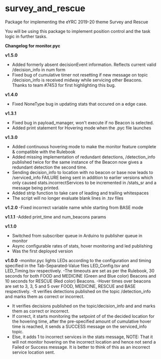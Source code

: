 # survey_and_rescue
Package for implementing the eYRC  2019-20 theme Survey and Rescue

You will be using this package to implement position control and the task logic in further tasks.

**Changelog for monitor.pyc**

**v1.5.0**

- Added formerly absent decisionEvent information. Reflects current valid /decision_info in num form
- Fixed bug of cumulative timer not resetting if new message on topic /decision_info is received midway while servicing other Beacons. Thanks to team #7453 for first highlighting this bug.

**v1.4.0**

- Fixed NoneType bug in updating stats that occured on a edge case.

**v1.3.1**

- Fixed bug in payload_manager, won't execute if no Beacon is selected.
- Added print statement for Hovering mode when the .pyc file launches

**v1.3.0**

- Added continuous hovering mode to make the monitor feature complete & compatible with the Rulebook
- Added missing implementation of redundant detections, /detection_info published twice for the same instance of the Beacon now gives a redundant detection the second time.
- Sending decision_info to location with no beacon or base now leads to /serviced_info FAILURE being sent in addition to earlier versions which only caused stats.incorrectServices to be incremented in /stats_sr and a message being printed.
- Added strip function to take care of leading and trailing whitespaces
- The script will no longer evaluate blank lines in .tsv files

**v1.2.0**
-Fixed incorrect variable name while starting from BASE mode

**v1.1.1**
-Added print_time and num_beacons params

**v1.1.0**

- Switched from subscriber queue in Arduino to publisher queue in monitor
- Async configurable rates of stats, hover monitoring and led publishing
- Was the first deployed version

**v1.0.0**
-monitor.pyc lights LEDs according to the configuration and timing specified in the Tab-Separated-Value files LED_Config.tsv and LED_Timing.tsv respectively.
-The timeouts are set as per the Rulebook, 30 seconds for both FOOD and MEDICINE (Green and Blue color) Beacons and 10 seconds for RESCUE (Red color) Beacons.
-Hover times over beacons are set to 3, 3, 5 and 5 over FOOD, MEDICINE, RESCUE and BASE respectively.
-It verifies detections published on the topic /detection_info and marks them as correct or incorrect.
- It verifies decisions published on the topic/decision_info and and marks them as correct or incorrect.
- If correct, it starts monitoring the setpoint of of the decided location for the hovering time, after the pre-specified amount of cumulative hover time is reached, it sends a SUCCESS message on the serviced_info topic.
- Else, it adds 1 to incorrect services in the stats message, NOTE: That it will not monitor hovering on the incorrect location and hence not send a Failed or Success message. It is better to think of this as an incorrect service location sent.

